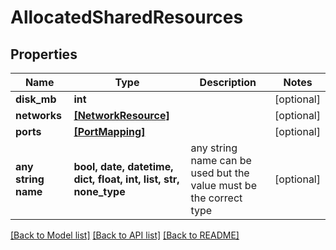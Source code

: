 # AllocatedSharedResources


## Properties
Name | Type | Description | Notes
------------ | ------------- | ------------- | -------------
**disk_mb** | **int** |  | [optional] 
**networks** | [**[NetworkResource]**](NetworkResource.md) |  | [optional] 
**ports** | [**[PortMapping]**](PortMapping.md) |  | [optional] 
**any string name** | **bool, date, datetime, dict, float, int, list, str, none_type** | any string name can be used but the value must be the correct type | [optional]

[[Back to Model list]](../README.md#documentation-for-models) [[Back to API list]](../README.md#documentation-for-api-endpoints) [[Back to README]](../README.md)


